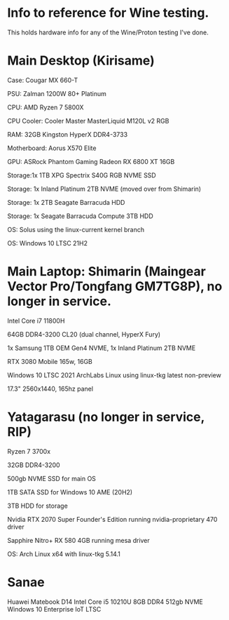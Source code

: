 # Info to reference for Wine testing.
This holds hardware info for any of the Wine/Proton testing I've done.


# Main Desktop (Kirisame)

Case: Cougar MX 660-T

PSU: Zalman 1200W 80+ Platinum 

CPU: AMD Ryzen 7 5800X

CPU Cooler: Cooler Master MasterLiquid M120L v2 RGB

RAM: 32GB Kingston HyperX DDR4-3733

Motherboard: Aorus X570 Elite 

GPU: ASRock Phantom Gaming Radeon RX 6800 XT 16GB

Storage:1x 1TB XPG Spectrix S40G RGB NVME SSD

Storage: 1x Inland Platinum 2TB NVME (moved over from Shimarin)

Storage: 1x 2TB Seagate Barracuda HDD

Storage: 1x Seagate Barracuda Compute 3TB HDD

OS: Solus using the linux-current kernel branch

OS: Windows 10 LTSC 21H2

# Main Laptop: Shimarin (Maingear Vector Pro/Tongfang GM7TG8P), no longer in service.
Intel Core i7 11800H

64GB DDR4-3200 CL20 (dual channel, HyperX Fury)

1x Samsung 1TB OEM Gen4 NVME, 1x Inland Platinum 2TB NVME

RTX 3080 Mobile 165w, 16GB

Windows 10 LTSC 2021
ArchLabs Linux using linux-tkg latest non-preview

17.3" 2560x1440, 165hz panel

# Yatagarasu (no longer in service, RIP)

Ryzen 7 3700x

32GB DDR4-3200

500gb NVME SSD for main OS

1TB SATA SSD for Windows 10 AME (20H2)

3TB HDD for storage

Nvidia RTX 2070 Super Founder's Edition running nvidia-proprietary 470 driver

Sapphire Nitro+ RX 580 4GB running mesa driver

OS: Arch Linux x64 with linux-tkg 5.14.1

# Sanae
Huawei Matebook D14 
Intel Core i5 10210U
8GB DDR4
512gb NVME
Windows 10 Enterprise IoT LTSC
